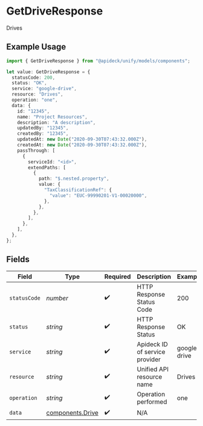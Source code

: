 # GetDriveResponse

Drives

## Example Usage

```typescript
import { GetDriveResponse } from "@apideck/unify/models/components";

let value: GetDriveResponse = {
  statusCode: 200,
  status: "OK",
  service: "google-drive",
  resource: "Drives",
  operation: "one",
  data: {
    id: "12345",
    name: "Project Resources",
    description: "A description",
    updatedBy: "12345",
    createdBy: "12345",
    updatedAt: new Date("2020-09-30T07:43:32.000Z"),
    createdAt: new Date("2020-09-30T07:43:32.000Z"),
    passThrough: [
      {
        serviceId: "<id>",
        extendPaths: [
          {
            path: "$.nested.property",
            value: {
              "TaxClassificationRef": {
                "value": "EUC-99990201-V1-00020000",
              },
            },
          },
        ],
      },
    ],
  },
};
```

## Fields

| Field                                                | Type                                                 | Required                                             | Description                                          | Example                                              |
| ---------------------------------------------------- | ---------------------------------------------------- | ---------------------------------------------------- | ---------------------------------------------------- | ---------------------------------------------------- |
| `statusCode`                                         | *number*                                             | :heavy_check_mark:                                   | HTTP Response Status Code                            | 200                                                  |
| `status`                                             | *string*                                             | :heavy_check_mark:                                   | HTTP Response Status                                 | OK                                                   |
| `service`                                            | *string*                                             | :heavy_check_mark:                                   | Apideck ID of service provider                       | google-drive                                         |
| `resource`                                           | *string*                                             | :heavy_check_mark:                                   | Unified API resource name                            | Drives                                               |
| `operation`                                          | *string*                                             | :heavy_check_mark:                                   | Operation performed                                  | one                                                  |
| `data`                                               | [components.Drive](../../models/components/drive.md) | :heavy_check_mark:                                   | N/A                                                  |                                                      |